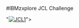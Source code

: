 #IBMzxplore JCL Challenge

"<a href="https://ibb.co/vCWXFRr"><img src="https://i.ibb.co/p6Th75s/JCL1.jpg" alt="JCL1" border="0"></a>">

